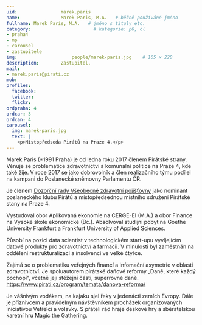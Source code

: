 ```yaml
---
uid:                marek.paris
name:               Marek Paris, M.A.  	# běžně používáné jméno
fullname: Marek Paris, M.A.   # jméno s tituly etc.
category:                       # kategorie: p6, cl
- praha4
- mp
- carousel
- zastupitele
img: 		            people/marek-paris.jpg    # 165 x 220
description:        Zastupitel.	
mail:
- marek.paris@pirati.cz
mob: 				
profiles:
  facebook: 
  twitter: 
  flickr: 
ordpraha: 4
ordcar: 3
ordcan: 4
carousel:
  img: marek-paris.jpg
  text: |
    <p>Místopředseda Pirátů na Praze 4.</p>
---
```

Marek Paris (*1991 Praha) je od ledna roku 2017 členem Pirátské strany. Věnuje se problematice zdravotnictví a komunální politice na Praze 4, kde také žije. V roce 2017 se jako dobrovolník a člen realizačního týmu podílel na kampani do Poslanecké sněmovny Parlamentu ČR.

Je členem [Dozorční rady Všeobecné zdravotní pojišťovny][vzp] jako nominant poslaneckého klubu Pirátů a místopředsednou místního sdružení Pirátské stany na Praze 4.

Vystudoval obor Aplikovaná ekonomie na CERGE-EI (M.A.) a obor Finance na Vysoké škole ekonomické (Bc.). Absolvoval studijní pobyt na Goethe University Frankfurt a Frankfurt University of Applied Sciences.

Působí na pozici data scientist v technologickém start-upu vyvíjejícím datové produkty pro zdravotnictví a farmacii. V minulosti byl zaměstnán na oddělení restrukturalizací a insolvencí ve velké čtyřce.

Zajímá se o problematiku veřejných financí a infomační asymetrie v oblasti zdravotnictví. Je spoluautorem pirátské daňové reformy „Daně, které každý pochopí“, včetně její stěžejní části, superrovné daně. https://www.pirati.cz/program/temata/danova-reforma/

Je vášnivým vodákem, na kajaku sjel řeky v jedenácti zemích Evropy. Dále je příznivcem a pravidelným návštěvníkem procházek organizovaných iniciativou Vetřelci a volavky. S přáteli rád hraje deskové hry a sběratelskou karetní hru Magic the Gathering. 

[vzp]: https://www.vzp.cz/o-nas/kdo-jsme/organizacni-struktura/dozorci-rada
